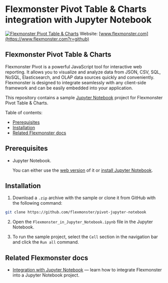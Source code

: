 # Flexmonster Pivot Table &amp; Charts integration with Jupyter Notebook
[![Flexmonster Pivot Table & Charts](https://cdn.flexmonster.com/landing.png)](https://flexmonster.com?r=github)
Website: [www.flexmonster.com](https://www.flexmonster.com?r=github)

## Flexmonster Pivot Table & Charts
Flexmonster Pivot is a powerful JavaScript tool for interactive web reporting. It allows you to visualize and analyze data from JSON, CSV, SQL, NoSQL, Elasticsearch, and OLAP data sources quickly and conveniently. Flexmonster is designed to integrate seamlessly with any client-side framework and can be easily embedded into your application.

This repository contains a sample [Jupyter Notebook](https://jupyter.org/) project for Flexmonster Pivot Table & Charts.

Table of contents:

* [Prerequisites](#prerequisites)
* [Installation](#installation)
* [Related Flexmonster docs](#related-flexmonster-docs)

## <a href="prerequisites"></a>Prerequisites

- Jupyter Notebook.

  You can either use the [web version](https://jupyter.org/try) of it or [install Jupyter Notebook](https://jupyter.org/install.html).

## <a href="installation"></a>Installation
1. Download a `.zip` archive with the sample or clone it from GitHub with the following command:

```bash
git clone https://github.com/flexmonster/pivot-jupyter-notebook
```

2. Open the `Flexmonster_in_Jupyter_Notebook.ipynb` file in the Jupyter Notebook. 

3. To run the sample project, select the `Cell` section in the navigation bar and click the `Run all` command.

## <a href="related-flexmonster-docs"></a>Related Flexmonster docs

- [Integration with Jupyter Notebook](https://www.flexmonster.com/doc/integration-with-jupyter-notebook?r=github) — learn how to integrate Flexmonster into a Jupyter Notebook project.
